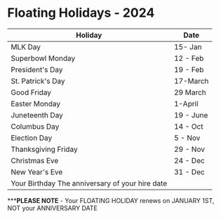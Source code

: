 # Floating Holidays - **2024**

| Holiday                                         | Date      |
|-------------------------------------------------|-----------|
| MLK Day                                         | 15- Jan   |
| Superbowl Monday                                | 12 - Feb  |
| President's Day                                 | 19 - Feb  |
| St. Patrick's Day                               | 17-March  |
| Good Friday                                     | 29 March  |
| Easter Monday                                   | 1-April   |
| Juneteenth Day                                  | 19 - June |
| Columbus Day                                    | 14 - Oct  |
| Election Day                                    | 5 - Nov   |
| Thanksgiving Friday                             | 29 - Nov  |
| Christmas Eve                                   | 24 - Dec  |
| New Year's Eve                                  | 31 - Dec  |
| Your Birthday The anniversary of your hire date |           |

*****PLEASE NOTE** - Your FLOATING 
HOLIDAY renews on JANUARY 1ST, 
NOT your ANNIVERSARY DATE